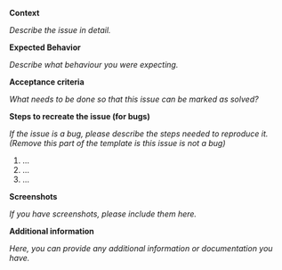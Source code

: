 **Context**

_Describe the issue in detail._

**Expected Behavior**

_Describe what behaviour you were expecting._

**Acceptance criteria**

_What needs to be done so that this issue can be marked as solved?_

**Steps to recreate the issue (for bugs)**

_If the issue is a bug, please describe the steps needed to reproduce it. (Remove this part of the template is this issue is not a bug)_

1. ...
1. ...
1. ...

**Screenshots**

_If you have screenshots, please include them here._

**Additional information**

_Here, you can provide any additional information or documentation you have._

